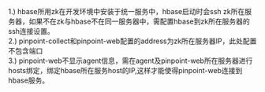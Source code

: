 1.) hbase所用zk在开发环境中安装于统一服务中，hbase启动时会ssh zk所在服务器，如果不在zk与hbase不在同一服务器中，需配置hbase到zk所在服务器的ssh连接设置。
<br>
2.) pinpoint-collect和pinpoint-web配置的address为zk所在服务器IP，此处配置不包含端口
<br>
3.) pinpoint-web不显示agent信息，需在agent及pinpoint-web所在服务器进行hosts绑定，绑定hbase所在服务host的IP,这样才能使得pinpoint-web连接到hbase服务。
